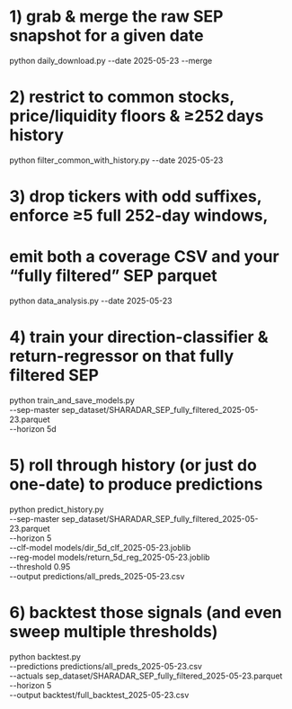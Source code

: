# 1) grab & merge the raw SEP snapshot for a given date
python daily_download.py --date 2025-05-23 --merge

# 2) restrict to common stocks, price/liquidity floors & ≥252 days history
python filter_common_with_history.py --date 2025-05-23

# 3) drop tickers with odd suffixes, enforce ≥5 full 252-day windows,
#    emit both a coverage CSV and your “fully filtered” SEP parquet
python data_analysis.py --date 2025-05-23

# 4) train your direction-classifier & return-regressor on that fully filtered SEP
python train_and_save_models.py \
  --sep-master sep_dataset/SHARADAR_SEP_fully_filtered_2025-05-23.parquet \
  --horizon 5d

# 5) roll through history (or just do one-date) to produce predictions
python predict_history.py \
  --sep-master sep_dataset/SHARADAR_SEP_fully_filtered_2025-05-23.parquet \
  --horizon 5 \
  --clf-model models/dir_5d_clf_2025-05-23.joblib \
  --reg-model models/return_5d_reg_2025-05-23.joblib \
  --threshold 0.95 \
  --output predictions/all_preds_2025-05-23.csv

# 6) backtest those signals (and even sweep multiple thresholds)
python backtest.py \
  --predictions predictions/all_preds_2025-05-23.csv \
  --actuals sep_dataset/SHARADAR_SEP_fully_filtered_2025-05-23.parquet \
  --horizon 5 \
  --output backtest/full_backtest_2025-05-23.csv